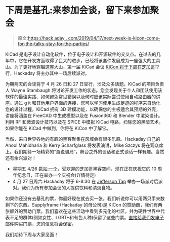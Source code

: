 # 下周是基孔:来参加会谈，留下来参加聚会

> 原文:[https://hack aday . com/2019/04/17/next-week-is-kicon-come-for-the-talks-stay-for-the-parties/](https://hackaday.com/2019/04/17/next-week-is-kicon-come-for-the-talks-stay-for-the-parties/)

KiCad 是电子设计自动化软件，位于电子设计和开源软件的交叉点。在过去的几年中，它在开发方面取得了巨大的进步，已经将该套件发展成为一座强大的工具山。为了更好地穿越这座大山，第一届 KiCad 会议 [KiCon 将于下周在芝加哥](https://kicad-kicon.com/)举行，Hackaday 将主办其中一场后续派对。

为期两天的会谈将于 4 月 26 日和 27 日举行，涉及众多话题。KiCad 的项目负责人 Wayne Stambaugh 将讨论开发工作的状态。您会发现关于个人和团队使用该软件的最佳实践、如何避免常见错误以及何时应该实际尝试使用自动路由器的讲座。通过 g it 和其他用户界面的连接，您可以学习使用生成足迹的程序来自动化您的设计过程。KiCad 拥有 3D 建模功能，以确保您的主板适合其预期的外壳，讲座将涵盖在 FreeCAD 中生成模型以及在 Fusion360 和 Blender 中渲染设计。利用 RF 和微波设计技巧以及在 SPICE 中模拟 KiCad 电路，扫除您的黑暗艺术。如果你能在 KiCad 中做到，你将在 KiCon 中了解它。

当然，来自世界各地的有趣的黑客聚集在风城会有很多乐趣。Hackaday 自己的 Anool Mahidharia 和 Kerry Scharfglass 将发表演讲，Mike Szczys 将在观众席上。我们期待一场精彩的“游说骗局”，舞台之外的谈话和正式谈话一样有趣。当然还有余兴派对！

*   星期五 4/26 [泵站:一个](https://pumpingstationone.org/)，受欢迎的芝加哥黑客空间，现在正在庆祝它的 10 周年纪念日，正在举办一个庆祝会(详情待定)
*   4 月 27 日周六:Hackaday 将于 6-8:30 在 [Jefferson Tap](https://jeffersontap.com/) 举办一场派对后派对。我们为所有参加会议的人提供饮料和清淡食物。

如果你还没有去基孔的票，你最好现在就去买一张。我们听说你可以用两只手来数剩下的东西。Supplyframe (Hackaday 的母公司)是 KiCon 的赞助商，我们有两张额外的赞助门票。我们喜欢在这些活动中看到多元化的社区，并为硬件世界中代表不足的群体(例如女性、LGBT+和有色人种)保留了这些门票。[直接给我们发电子邮件](mailto:kicontickets@hackaday.com)购买门票，您的信息将会保密。

我们期待下周与大家见面！